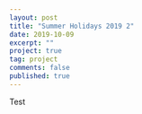 ```yaml
---
layout: post
title: "Summer Holidays 2019 2"
date: 2019-10-09
excerpt: ""
project: true
tag: project
comments: false
published: true
---
```


Test
